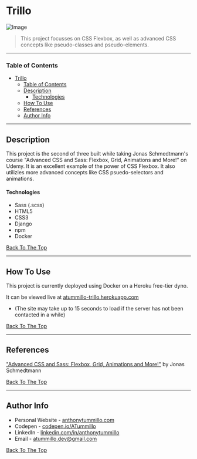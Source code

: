 # Trillo

![Image](https://drive.google.com/uc?export=view&id=1Il6ScELvC2FKhNTrkoXc05LD8o2OOGy5)

> This project focusses on CSS Flexbox, as well as advanced CSS concepts like pseudo-classes and pseudo-elements. 

---

### Table of Contents

- [Trillo](#trillo)
    - [Table of Contents](#table-of-contents)
  - [Description](#description)
      - [Technologies](#technologies)
  - [How To Use](#how-to-use)
  - [References](#references)
  - [Author Info](#author-info)

---

## Description

This project is the second of three built while taking Jonas Schmedtmann's course "Advanced CSS and Sass: Flexbox, Grid, Animations and More!" on Udemy. It is an excellent example of the power of CSS Flexbox. It also utilizies more advanced concepts like CSS psuedo-selectors and animations.

#### Technologies

- Sass (.scss)
- HTML5
- CSS3
- Django
- npm
- Docker

[Back To The Top](#trillo)

---

## How To Use

This project is currently deployed using Docker on a Heroku free-tier dyno.

It can be viewed live at [atummillo-trillo.herokuapp.com](https://atummillo-trillo.herokuapp.com/)
- (The site may take up to 15 seconds to load if the server has not been contacted in a while)

[Back To The Top](#trillo)

---

## References

<a href="https://www.udemy.com/course/advanced-css-and-sass/">"Advanced CSS and Sass: Flexbox, Grid, Animations and More!"</a> by Jonas Schmedtmann

[Back To The Top](#trillo)

---

## Author Info

- Personal Website - [anthonytummillo.com](https://anthonytummillo.com)
- Codepen - [codepen.io/ATummillo](https://codepen.io/ATummillo/)
- LinkedIn - [linkedin.com/in/anthonytummillo](https://www.linkedin.com/in/anthonytummillo/)
- Email - atummillo.dev@gmail.com

[Back To The Top](#trillo)
